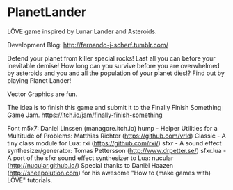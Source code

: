 # PlanetLander
LÖVE game inspired by Lunar Lander and Asteroids.

Development Blog: http://fernando-j-scherf.tumblr.com/

Defend your planet from killer spacial rocks!
Last all you can before your inevitable demise!
How long can you survive before you are overwhelmed by asteroids and you and all the population of your planet dies!?
Find out by playing Planet Lander!

Vector Graphics are fun.

The idea is to finish this game and submit it to the Finally Finish Something Game Jam.
https://itch.io/jam/finally-finish-something

Font m5x7: Daniel Linssen (managore.itch.io)
hump - Helper Utilities for a Multitude of Problems: Matthias Richter (https://github.com/vrld)
Classic - A tiny class module for Lua: rxi (https://github.com/rxi/)
sfxr - A sound effect synthesizer/generator: Tomas Pettersson (http://www.drpetter.se/)
sfxr.lua - A port of the sfxr sound effect synthesizer to Lua: nucular (http://nucular.github.io/)
Special thanks to Daniël Haazen (http://sheepolution.com) for his awesome "How to (make games with) LÖVE" tutorials.